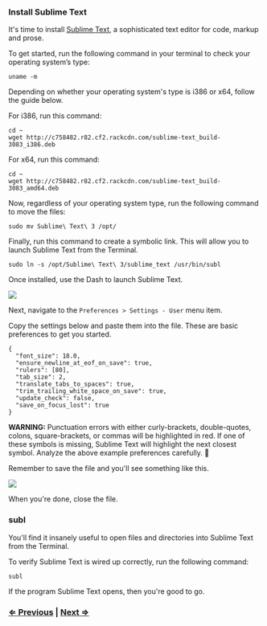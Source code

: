 ### Install Sublime Text

It's time to install [Sublime Text](http://www.sublimetext.com/), a sophisticated text editor for code, markup and prose.

To get started, run the following command in your terminal to check your operating system’s type:

```
uname -m
```
Depending on whether your operating system's type is i386 or x64, follow the guide below.

For i386, run this command:

```
cd ~
wget http://c758482.r82.cf2.rackcdn.com/sublime-text_build-3083_i386.deb
```

For x64, run this command:

```
cd ~
wget http://c758482.r82.cf2.rackcdn.com/sublime-text_build-3083_amd64.deb
```

Now, regardless of your operating system type, run the following command to move the files:

```
sudo mv Sublime\ Text\ 3 /opt/
```
Finally, run this command to create a symbolic link. This will allow you to launch Sublime Text from the Terminal.

```
sudo ln -s /opt/Sublime\ Text\ 3/sublime_text /usr/bin/subl
```

Once installed, use the Dash to launch Sublime Text.

![](https://i.imgur.com/urq6WwX.png)


Next, navigate to the `Preferences > Settings - User` menu item.

Copy the settings below and paste them into the file. These are basic preferences to get you started.

```
{
  "font_size": 18.0,
  "ensure_newline_at_eof_on_save": true,
  "rulers": [80],
  "tab_size": 2,
  "translate_tabs_to_spaces": true,
  "trim_trailing_white_space_on_save": true,
  "update_check": false,
  "save_on_focus_lost": true
}
```

**WARNING:** Punctuation errors with either curly-brackets, double-quotes, colons, square-brackets, or commas will be highlighted in red. If one of these symbols is missing, Sublime Text will highlight the next closest symbol. Analyze the above example preferences carefully. :eyes:

Remember to save the file and you'll see something like this.

![](https://i.imgur.com/dGUbd34.png)

When you're done, close the file.

### subl

You'll find it insanely useful to open files and directories into Sublime Text from the Terminal.

To verify Sublime Text is wired up correctly, run the following command:

```
subl 
```

If the program Sublime Text opens, then you're good to go.


### [⇐ Previous](2_apt.md) | [Next ⇒](4_git.md)
